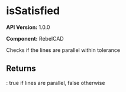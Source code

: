 # isSatisfied

**API Version:** 1.0.0

**Component:** RebelCAD

Checks if the lines are parallel within tolerance

## Returns

: true if lines are parallel, false otherwise

